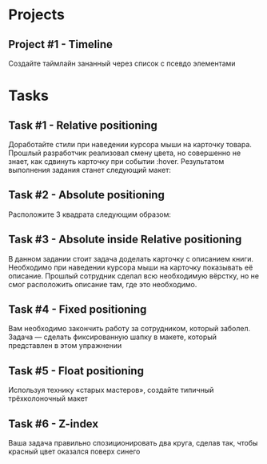 # Projects
## Project #1 - Timeline
Создайте таймлайн зананный через список с псевдо элементами

# Tasks

## Task #1 - Relative positioning
Доработайте стили при наведении курсора мыши на карточку товара. Прошлый разработчик реализовал смену цвета, но совершенно не знает, как сдвинуть карточку при событии :hover. Результатом выполнения задания станет следующий макет:

## Task #2 - Absolute positioning
Расположите 3 квадрата следующим образом:

## Task #3 - Absolute inside Relative positioning
В данном задании стоит задача доделать карточку с описанием книги. Необходимо при наведении курсора мыши на карточку показывать её описание. Прошлый сотрудник сделал всю необходимую вёрстку, но не смог расположить описание там, где это необходимо.

## Task #4 - Fixed positioning
Вам необходимо закончить работу за сотрудником, который заболел. Задача — сделать фиксированную шапку в макете, который представлен в этом упражнении

## Task #5 - Float positioning
Используя технику «старых мастеров», создайте типичный трёхколоночный макет

## Task #6 - Z-index
Ваша задача правильно спозиционировать два круга, сделав так, чтобы красный цвет оказался поверх синего
